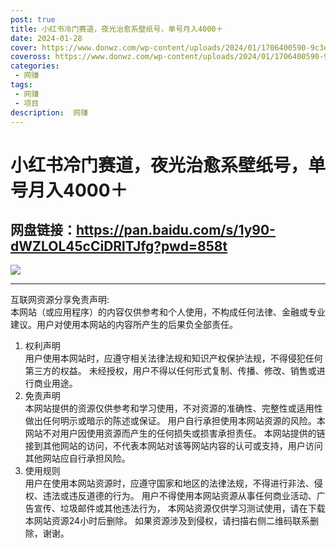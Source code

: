 ```yaml
---
post: true
title: 小红书冷门赛道，夜光治愈系壁纸号，单号月入4000＋
date: 2024-01-28
cover: https://www.donwz.com/wp-content/uploads/2024/01/1706400590-9c3e8b6cd3282cb.jpg
coveross: https://www.donwz.com/wp-content/uploads/2024/01/1706400590-9c3e8b6cd3282cb.jpg
categories:
 - 网赚
tags:
 - 网赚
 - 项目
description:  网赚
---
```

# 小红书冷门赛道，夜光治愈系壁纸号，单号月入4000＋

## 网盘链接：https://pan.baidu.com/s/1y90-dWZLOL45cCiDRlTJfg?pwd=858t  

![](https://www.donwz.com/wp-content/uploads/2024/01/1706400590-9c3e8b6cd3282cb.jpg)

---
互联网资源分享免责声明:  
本网站（或应用程序）的内容仅供参考和个人使用，不构成任何法律、金融或专业建议。用户对使用本网站的内容所产生的后果负全部责任。
1. 权利声明  
用户使用本网站时，应遵守相关法律法规和知识产权保护法规，不得侵犯任何第三方的权益。
未经授权，用户不得以任何形式复制、传播、修改、销售或进行商业用途。
2. 免责声明  
本网站提供的资源仅供参考和学习使用，不对资源的准确性、完整性或适用性做出任何明示或暗示的陈述或保证。
用户自行承担使用本网站资源的风险。本网站不对用户因使用资源而产生的任何损失或损害承担责任。
本网站提供的链接到其他网站的访问，不代表本网站对该等网站内容的认可或支持，用户访问其他网站应自行承担风险。
3. 使用规则  
用户在使用本网站资源时，应遵守国家和地区的法律法规，不得进行非法、侵权、违法或违反道德的行为。
用户不得使用本网站资源从事任何商业活动、广告宣传、垃圾邮件或其他违法行为，
本网站资源仅供学习测试使用，请在下载本网站资源24小时后删除。
如果资源涉及到侵权，请扫描右侧二维码联系删除，谢谢。
